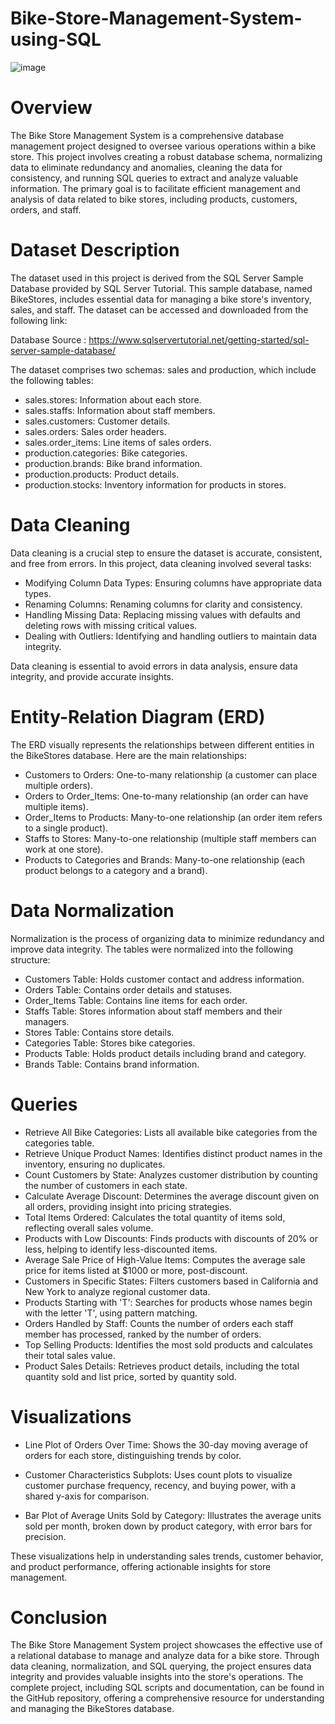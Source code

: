 # Bike-Store-Management-System-using-SQL

![image](https://static.vecteezy.com/system/resources/previews/023/783/419/original/bicycle-shop-logo-design-image-bicycle-logo-concept-icon-simple-design-modern-free-vector.jpg)

# Overview

The Bike Store Management System is a comprehensive database management project designed to oversee various operations within a bike store. This project involves creating a robust database schema, normalizing data to eliminate redundancy and anomalies, cleaning the data for consistency, and running SQL queries to extract and analyze valuable information. The primary goal is to facilitate efficient management and analysis of data related to bike stores, including products, customers, orders, and staff.

# Dataset Description

The dataset used in this project is derived from the SQL Server Sample Database provided by SQL Server Tutorial. This sample database, named BikeStores, includes essential data for managing a bike store's inventory, sales, and staff. The dataset can be accessed and downloaded from the following link:

Database Source : https://www.sqlservertutorial.net/getting-started/sql-server-sample-database/

The dataset comprises two schemas: sales and production, which include the following tables:

* sales.stores: Information about each store.
* sales.staffs: Information about staff members.
* sales.customers: Customer details.
* sales.orders: Sales order headers.
* sales.order_items: Line items of sales orders.
* production.categories: Bike categories.
* production.brands: Bike brand information.
* production.products: Product details.
* production.stocks: Inventory information for products in stores.

# Data Cleaning

Data cleaning is a crucial step to ensure the dataset is accurate, consistent, and free from errors. In this project, data cleaning involved several tasks:

* Modifying Column Data Types: Ensuring columns have appropriate data types.
* Renaming Columns: Renaming columns for clarity and consistency.
* Handling Missing Data: Replacing missing values with defaults and deleting rows with missing critical values.
* Dealing with Outliers: Identifying and handling outliers to maintain data integrity.
  
Data cleaning is essential to avoid errors in data analysis, ensure data integrity, and provide accurate insights.

# Entity-Relation Diagram (ERD)

The ERD visually represents the relationships between different entities in the BikeStores database. Here are the main relationships:

* Customers to Orders: One-to-many relationship (a customer can place multiple orders).
* Orders to Order_Items: One-to-many relationship (an order can have multiple items).
* Order_Items to Products: Many-to-one relationship (an order item refers to a single product).
* Staffs to Stores: Many-to-one relationship (multiple staff members can work at one store).
* Products to Categories and Brands: Many-to-one relationship (each product belongs to a category and a brand).

# Data Normalization

Normalization is the process of organizing data to minimize redundancy and improve data integrity. The tables were normalized into the following structure:

* Customers Table: Holds customer contact and address information.
* Orders Table: Contains order details and statuses.
* Order_Items Table: Contains line items for each order.
* Staffs Table: Stores information about staff members and their managers.
* Stores Table: Contains store details.
* Categories Table: Stores bike categories.
* Products Table: Holds product details including brand and category.
* Brands Table: Contains brand information.

# Queries 

* Retrieve All Bike Categories: Lists all available bike categories from the categories table.
* Retrieve Unique Product Names: Identifies distinct product names in the inventory, ensuring no duplicates.
* Count Customers by State: Analyzes customer distribution by counting the number of customers in each state.
* Calculate Average Discount: Determines the average discount given on all orders, providing insight into pricing strategies.
* Total Items Ordered: Calculates the total quantity of items sold, reflecting overall sales volume.
* Products with Low Discounts: Finds products with discounts of 20% or less, helping to identify less-discounted items.
* Average Sale Price of High-Value Items: Computes the average sale price for items listed at $1000 or more, post-discount.
* Customers in Specific States: Filters customers based in California and New York to analyze regional customer data.
* Products Starting with 'T': Searches for products whose names begin with the letter 'T', using pattern matching.
* Orders Handled by Staff: Counts the number of orders each staff member has processed, ranked by the number of orders.
* Top Selling Products: Identifies the most sold products and calculates their total sales value.
* Product Sales Details: Retrieves product details, including the total quantity sold and list price, sorted by quantity sold.

# Visualizations 

* Line Plot of Orders Over Time: Shows the 30-day moving average of orders for each store, distinguishing trends by color.
  
* Customer Characteristics Subplots: Uses count plots to visualize customer purchase frequency, recency, and buying power, with a shared y-axis for comparison.
  
* Bar Plot of Average Units Sold by Category: Illustrates the average units sold per month, broken down by product category, with error bars for precision.
  
These visualizations help in understanding sales trends, customer behavior, and product performance, offering actionable insights for store management.

# Conclusion

The Bike Store Management System project showcases the effective use of a relational database to manage and analyze data for a bike store. Through data cleaning, normalization, and SQL querying, the project ensures data integrity and provides valuable insights into the store's operations. The complete project, including SQL scripts and documentation, can be found in the GitHub repository, offering a comprehensive resource for understanding and managing the BikeStores database.
